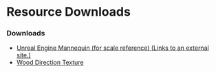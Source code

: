 # Resource Downloads

<h3>Downloads</h3>
<ul>
<li><a class="instructure_file_link inline_disabled external" href="https://www.dropbox.com/s/ffs2b810jmnnhds/MannequinStatic.zip?dl=0" target="_blank"><span>Unreal Engine Mannequin (for scale reference)</span><span class="screenreader-only">&nbsp;(Links to an external site.)</span></a></li>
<li><a class="instructure_file_link inline_disabled external" href="https://www.dropbox.com/s/d82qd8etfwynq0v/WoodDirection_w_arrows.png?dl=0" target="_blank"><span>Wood Direction Texture</span></a></li>
</ul>